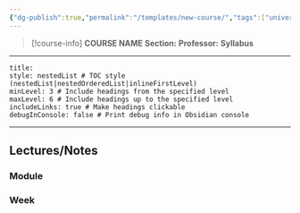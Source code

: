 ```yaml
---
{"dg-publish":true,"permalink":"/templates/new-course/","tags":["university"],"created":"2024-06-22T16:07:40.000-07:00","updated":"2024-10-11T22:46:24.140-07:00"}
---
```



> [!course-info] **COURSE NAME** 
> **Section:**
> **Professor:**
> **Syllabus**

---

```table-of-contents
title:
style: nestedList # TOC style (nestedList|nestedOrderedList|inlineFirstLevel)
minLevel: 3 # Include headings from the specified level
maxLevel: 6 # Include headings up to the specified level
includeLinks: true # Make headings clickable
debugInConsole: false # Print debug info in Obsidian console
```

---

## Lectures/Notes

### Module



### Week


